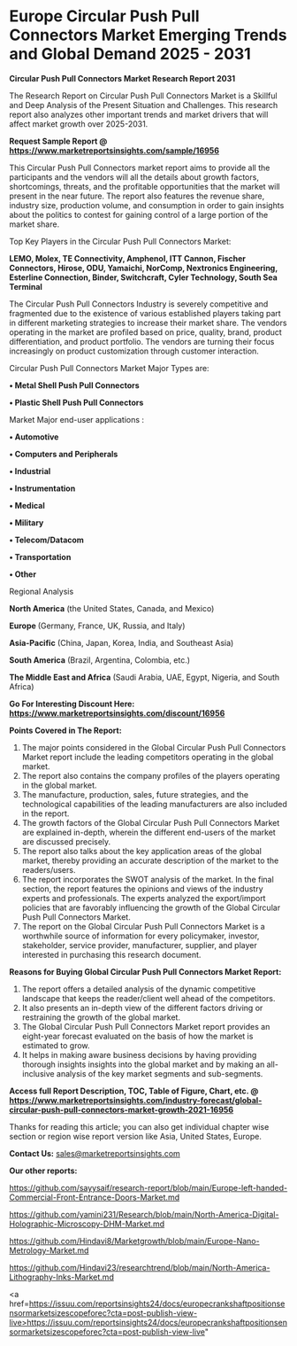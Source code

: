 # Europe Circular Push Pull Connectors Market Emerging Trends and Global Demand 2025 - 2031

<strong>Circular Push Pull Connectors Market Research Report 2031</strong>

The Research Report on Circular Push Pull Connectors Market is a Skillful and Deep Analysis of the Present Situation and Challenges. This research report also analyzes other important trends and market drivers that will affect market growth over 2025-2031.

<strong>Request Sample Report @ <a href=https://www.marketreportsinsights.com/sample/16956>https://www.marketreportsinsights.com/sample/16956</a></strong>

This Circular Push Pull Connectors market report aims to provide all the participants and the vendors will all the details about growth factors, shortcomings, threats, and the profitable opportunities that the market will present in the near future. The report also features the revenue share, industry size, production volume, and consumption in order to gain insights about the politics to contest for gaining control of a large portion of the market share.

Top Key Players in the Circular Push Pull Connectors Market:

<strong>LEMO, Molex, TE Connectivity, Amphenol, ITT Cannon, Fischer Connectors, Hirose, ODU, Yamaichi, NorComp, Nextronics Engineering, Esterline Connection, Binder, Switchcraft, Cyler Technology, South Sea Terminal</strong>

The Circular Push Pull Connectors Industry is severely competitive and fragmented due to the existence of various established players taking part in different marketing strategies to increase their market share. The vendors operating in the market are profiled based on price, quality, brand, product differentiation, and product portfolio. The vendors are turning their focus increasingly on product customization through customer interaction.

Circular Push Pull Connectors Market Major Types are:

<strong>• Metal Shell Push Pull Connectors

• Plastic Shell Push Pull Connectors</strong>

Market Major end-user applications :

<strong>• Automotive

• Computers and Peripherals

• Industrial

• Instrumentation

• Medical

• Military

• Telecom/Datacom

• Transportation

• Other</strong>

Regional Analysis

</u><strong><b>North America</b></strong> (the United States, Canada, and Mexico)

<strong><b>Europe </b></strong>(Germany, France, UK, Russia, and Italy)

<strong><b>Asia-Pacific</b></strong> (China, Japan, Korea, India, and Southeast Asia)

<strong><b>South America</b></strong> (Brazil, Argentina, Colombia, etc.)

<strong><b>The Middle East and Africa</b></strong> (Saudi Arabia, UAE, Egypt, Nigeria, and South Africa)

<strong>Go For Interesting Discount Here: <a href=https://www.marketreportsinsights.com/discount/16956>https://www.marketreportsinsights.com/discount/16956</a></strong>

<strong>Points Covered in The Report:</strong>
<ol>
  <li>The major points considered in the Global Circular Push Pull Connectors Market report include the leading competitors operating in the global market.</li>
  <li>The report also contains the company profiles of the players operating in the global market.</li>
  <li>The manufacture, production, sales, future strategies, and the technological capabilities of the leading manufacturers are also included in the report.</li>
  <li>The growth factors of the Global Circular Push Pull Connectors Market are explained in-depth, wherein the different end-users of the market are discussed precisely.</li>
  <li>The report also talks about the key application areas of the global market, thereby providing an accurate description of the market to the readers/users.</li>
  <li>The report incorporates the SWOT analysis of the market. In the final section, the report features the opinions and views of the industry experts and professionals. The experts analyzed the export/import policies that are favorably influencing the growth of the Global Circular Push Pull Connectors Market.</li>
  <li>The report on the Global Circular Push Pull Connectors Market is a worthwhile source of information for every policymaker, investor, stakeholder, service provider, manufacturer, supplier, and player interested in purchasing this research document.</li>
</ol>
<strong>Reasons for Buying Global Circular Push Pull Connectors Market Report:</strong>

<ol>
  <li>The report offers a detailed analysis of the dynamic competitive landscape that keeps the reader/client well ahead of the competitors.</li>
  <li>It also presents an in-depth view of the different factors driving or restraining the growth of the global market.</li>
  <li>The Global Circular Push Pull Connectors Market report provides an eight-year forecast evaluated on the basis of how the market is estimated to grow.</li>
  <li>It helps in making aware business decisions by having providing thorough insights insights into the global market and by making an all-inclusive analysis of the key market segments and sub-segments.</li>
</ol>
<strong>Access full Report Description, TOC, Table of Figure, Chart, etc. @ <a href=https://www.marketreportsinsights.com/industry-forecast/global-circular-push-pull-connectors-market-growth-2021-16956>https://www.marketreportsinsights.com/industry-forecast/global-circular-push-pull-connectors-market-growth-2021-16956</a></strong>


Thanks for reading this article; you can also get individual chapter wise section or region wise report version like Asia, United States, Europe.

<strong>Contact Us:</strong>
sales@marketreportsinsights.com

<strong>Our other reports:</strong>

<a href=https://github.com/sayysaif/research-report/blob/main/Europe-left-handed-Commercial-Front-Entrance-Doors-Market.md>https://github.com/sayysaif/research-report/blob/main/Europe-left-handed-Commercial-Front-Entrance-Doors-Market.md</a>

<a href=https://github.com/yamini231/Research/blob/main/North-America-Digital-Holographic-Microscopy-DHM-Market.md>https://github.com/yamini231/Research/blob/main/North-America-Digital-Holographic-Microscopy-DHM-Market.md</a>

<a href=https://github.com/Hindavi8/Marketgrowth/blob/main/Europe-Nano-Metrology-Market.md>https://github.com/Hindavi8/Marketgrowth/blob/main/Europe-Nano-Metrology-Market.md</a>

<a href=https://github.com/Hindavi23/researchtrend/blob/main/North-America-Lithography-Inks-Market.md>https://github.com/Hindavi23/researchtrend/blob/main/North-America-Lithography-Inks-Market.md</a>

<a href=https://issuu.com/reportsinsights24/docs/europecrankshaftpositionsensormarketsizescopeforec?cta=post-publish-view-live>https://issuu.com/reportsinsights24/docs/europecrankshaftpositionsensormarketsizescopeforec?cta=post-publish-view-live</a>"
